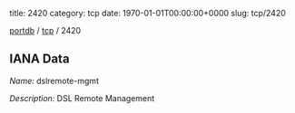 title: 2420
category: tcp
date: 1970-01-01T00:00:00+0000
slug: tcp/2420

[portdb](/) / [tcp](/category/tcp.html) / 2420


## IANA Data

_Name:_ dslremote-mgmt

_Description:_ DSL Remote Management

